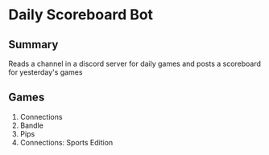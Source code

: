 # Daily Scoreboard Bot
## Summary
Reads a channel in a discord server for daily games and posts a scoreboard for yesterday's games
## Games
1. Connections
2. Bandle
3. Pips
4. Connections: Sports Edition